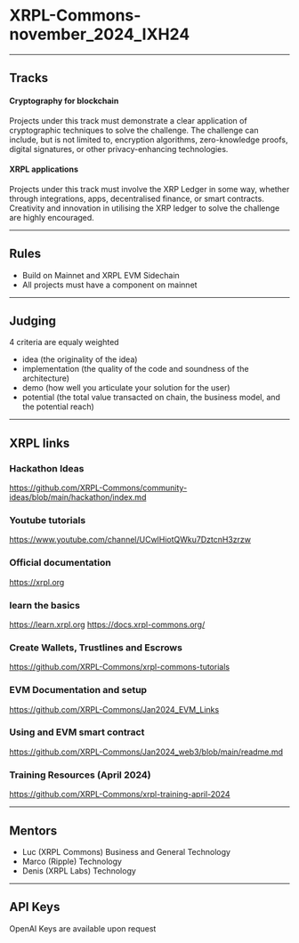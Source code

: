 # XRPL-Commons-november_2024_IXH24

-------
## Tracks

#### Cryptography for blockchain
Projects under this track must demonstrate a clear application of cryptographic techniques to solve the challenge. The challenge can include, but is not limited to, encryption algorithms, zero-knowledge proofs, digital signatures, or other privacy-enhancing technologies.
     
#### XRPL applications
Projects under this track must involve the XRP Ledger in some way, whether through integrations, apps, decentralised finance, or smart contracts. Creativity and innovation in utilising the XRP ledger to solve the challenge are highly encouraged.

-------------
## Rules

- Build on Mainnet and XRPL EVM Sidechain
- All projects must have a component on mainnet
-------------
## Judging

4 criteria are equaly weighted
- idea (the originality of the idea)
- implementation (the quality of the code and soundness of the architecture)
- demo (how well you articulate your solution for the user)
- potential (the total value transacted on chain, the business model, and the potential reach)

------------
## XRPL links

### Hackathon Ideas
https://github.com/XRPL-Commons/community-ideas/blob/main/hackathon/index.md

### Youtube tutorials
https://www.youtube.com/channel/UCwlHiotQWku7DztcnH3zrzw

### Official documentation
https://xrpl.org

### learn the basics
https://learn.xrpl.org
https://docs.xrpl-commons.org/

### Create Wallets, Trustlines and Escrows
https://github.com/XRPL-Commons/xrpl-commons-tutorials

### EVM Documentation and setup
https://github.com/XRPL-Commons/Jan2024_EVM_Links

### Using and EVM smart contract
https://github.com/XRPL-Commons/Jan2024_web3/blob/main/readme.md

### Training Resources (April 2024)
https://github.com/XRPL-Commons/xrpl-training-april-2024

-------------
## Mentors

- Luc (XRPL Commons) Business and General Technology
- Marco (Ripple) Technology
- Denis (XRPL Labs) Technology

-------------
## API Keys

OpenAI Keys are available upon request
